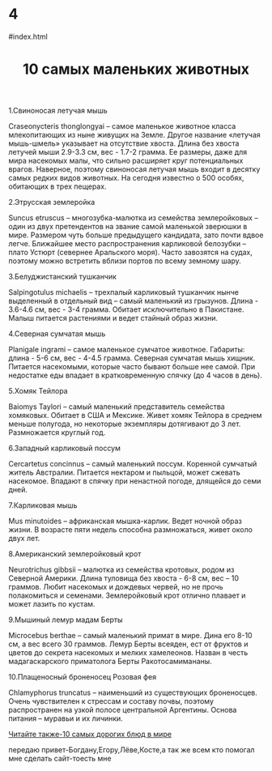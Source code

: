 # 4
#index.html

<html>
<header>
<h1>10 самых маленьких животных</h1>
  <link rel="stylesheet" href="style.css"/>
</header>
<main>
<p class="b">1.Свиноносая летучая мышь</p>
<p>Craseonycteris thonglongyai – самое маленькое животное класса млекопитающих из ныне живущих на Земле. Другое название «летучая мышь-шмель» указывает на отсутствие хвоста. Длина без хвоста летучей мыши 2.9-3.3 см, вес - 1.7-2 грамма. Ее размеры, даже для мира насекомых малы, что сильно расширяет круг потенциальных врагов. Наверное, поэтому свиноносая летучая мышь входит в десятку самых редких видов животных. На сегодня известно о 500 особях, обитающих в трех пещерах.</p>
<p class="b">2.Этрусская землеройка</p>
<p>Suncus etruscus – многозубка-малютка из семейства землеройковых – один из двух претендентов на звание самой маленькой зверюшки в мире. Размером чуть больше предыдущего кандидата, зато почти вдвое легче. Ближайшее место распространения карликовой белозубки – плато Устюрт (севернее Аральского моря). Часто завозятся на судах, поэтому можно встретить вблизи портов по всему земному шару.</p>
<p class="b">3.Белуджистанский тушканчик</p>
<p>Salpingotulus michaelis – трехпалый карликовый тушканчик нынче выделенный в отдельный вид – самый маленький из грызунов. Длина - 3.6-4.6 см, вес - 3-4 грамма. Обитает исключительно в Пакистане. Малыш питается растениями и ведет стайный образ жизни.</p>
<p class="b">4.Северная сумчатая мышь</p>
<p>Planigale ingrami – самое маленькое сумчатое животное. Габариты: длина - 5-6 см, вес - 4-4.5 грамма. Северная сумчатая мышь хищник. Питается насекомыми, которые часто бывают больше нее самой. При недостатке еды впадает в кратковременную спячку (до 4 часов в день).</p>
<p class="b">5.Хомяк Тейлора</p>
<p>Baiomys Taylori – самый маленький представитель семейства хомяковых. Обитает в США и Мексике. Живет хомяк Тейлора в среднем меньше полугода, но некоторые экземпляры дотягивают до 3 лет. Размножается круглый год.</p>
<p class="b">6.Западный карликовый поссум</p>
<p>Cercartetus concinnus – самый маленький поссум. Коренной сумчатый житель Австралии. Питается нектаром и пыльцой, может сжевать насекомое. Впадают в спячку при ненастной погоде, длящейся до семи дней.</p>
<p class="b">7.Карликовая мышь</p>
<p>Mus minutoides – африканская мышка-карлик. Ведет ночной образ жизни. В возрасте пяти недель способна размножаться, живет около двух лет.</p>
<p class="b">8.Американский землеройковый крот</p>
<p>Neurotrichus gibbsii – малютка из семейства кротовых, родом из Северной Америки. Длина туловища без хвоста - 6-8 см, вес – 10 граммов. Любит насекомых и дождевых червей, но не прочь полакомиться и семенами. Землеройковый крот отлично плавает и может лазить по кустам.</p>
<p class="b">9.Мышиный лемур мадам Берты</p>
<p>Microcebus berthae – самый маленький примат в мире. Дина его 8-10 см, а вес всего 30 граммов. Лемур Берты всеяден, ест от фруктов и цветов до секрета насекомых и мелких хамелеонов. Назван в честь мадагаскарского приматолога Берты Ракотосамимананы.</p>
<p class="b">10.Плащеносный броненосец Розовая фея</p>
<p>Chlamyphorus truncatus – наименьший из существующих броненосцев. Очень чувствителен к стрессам и составу почвы, поэтому распространен на узкой полосе центральной Аргентины. Основа питания – муравьи и их личинки.</p>
<a href="https://oritub.github.io/3/">Читайте также-10 самых дорогих блюд в мире</a>
  <p>передаю привет-Богдану,Егору,Лёве,Косте,а так же всем кто помогал мне сделать сайт-тоесть мне</p>
</main>
</html>
